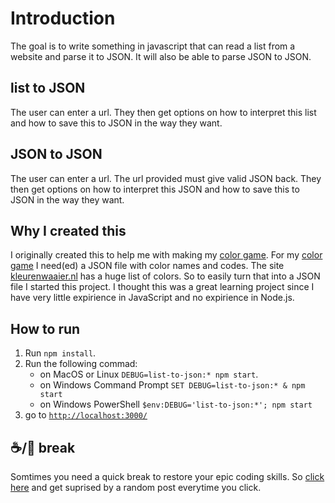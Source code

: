 # Introduction

 The goal is to write something in javascript that can read a list from a website and parse it to JSON.
 It will also be able to parse JSON to JSON.

## list to JSON

The user can enter a url.
They then get options on how to interpret this list and how to save this to JSON in the way they want.

## JSON to JSON

The user can enter a url. The url provided must give valid JSON back.
They then get options on how to interpret this JSON and how to save this to JSON in the way they want.

## Why I created this

I originally created this to help me with making my [color game](https://github.com/dusthijsvdh/kleurenspel).
For my [color game](https://github.com/dusthijsvdh/kleurenspel) I need(ed) a JSON file with color names and codes.
The site [kleurenwaaier.nl](https://www.kleurenwaaier.nl/bepaal-je-kleur/) has a huge list of colors.
So to easily turn that into a JSON file I started this project.
I thought this was a great learning project since I have very little expirience in JavaScript and no expirience in Node.js.

## How to run

1. Run `npm install`.
2. Run the following commad:
   - on MacOS or Linux `DEBUG=list-to-json:* npm start`.
   - on Windows Command Prompt `SET DEBUG=list-to-json:* & npm start`
   - on Windows PowerShell `$env:DEBUG='list-to-json:*'; npm start`
3. go to [`http://localhost:3000/`](http://localhost:3000/)

## :coffee:/:tea: break

Somtimes you need a quick break to restore your epic coding skills.
So [click here](https://www.reddit.com/random) and get suprised by a random post everytime you click.
